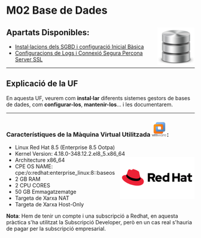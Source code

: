 # M02 Base de Dades

## Apartats Disponibles: <img align="right" width="100" height="100" src="Ac1-Instal·lacions-SGBD/imatges/bbdd_logo.png" alt="bbdd_logo"/>
- [Instal·lacions dels SGBD i configuració Inicial Bàsica](Ac1-Instal·lacions-SGBD/)
- [Configuracions de Logs i Connexió Segura Percona Server SSL](Ac2-Configuracions-Logs/)

<hr>

## Explicació de la UF
En aquesta UF, veurem com **instal·lar** diferents sistemes gestors de bases de dades, com **configurar-los**, **mantenir-los**... i les documentarem.

<hr>

### Característiques de la Màquina Virtual Utilitzada <img width=40 height=40 src="Ac1-Instal·lacions-SGBD/imatges/vmware_logo.png" alt="vmware_logo"/>:
 - Linux Red Hat 8.5 (Enterprise 8.5 Ootpa)
 - Kernel Version: 4.18.0-348.12.2.el8_5.x86_64 <img align="right" width = "200" src="Ac1-Instal·lacions-SGBD/imatges/redhat_logo.png" alt="redhat_logo"/>
 - Architecture x86_64
 - CPE OS NAME: cpe:/o:redhat:enterprise_linux:8::baseos
 - 2 GB RAM
 - 2 CPU CORES
 - 50 GB Emmagatzematge
 - Targeta de Xarxa NAT
 - Targeta de Xarxa Host-Only


**Nota**: Hem de tenir un compte i una subscripció a Redhat, en aquesta pràctica s'ha utilitzat la Subscripció Developer, però en un cas real s'hauria de pagar per la subscripció empresarial.
